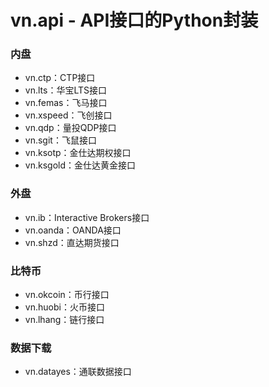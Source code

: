 # vn.api - API接口的Python封装

### 内盘
* vn.ctp：CTP接口
* vn.lts：华宝LTS接口
* vn.femas：飞马接口
* vn.xspeed：飞创接口
* vn.qdp：量投QDP接口
* vn.sgit：飞鼠接口
* vn.ksotp：金仕达期权接口
* vn.ksgold：金仕达黄金接口

### 外盘
* vn.ib：Interactive Brokers接口
* vn.oanda：OANDA接口
* vn.shzd：直达期货接口

### 比特币
* vn.okcoin：币行接口
* vn.huobi：火币接口
* vn.lhang：链行接口

### 数据下载
* vn.datayes：通联数据接口